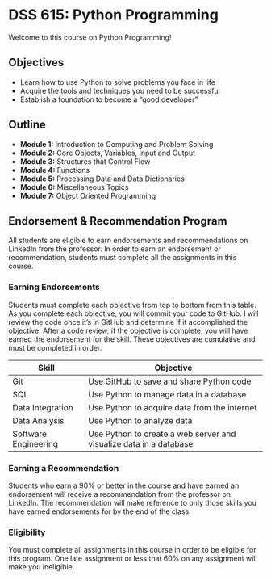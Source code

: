 # DSS 615: Python Programming
Welcome to this course on Python Programming!

## Objectives
* Learn how to use Python to solve problems you face in life
* Acquire the tools and techniques you need to be successful
* Establish a foundation to become a “good developer”

## Outline
* **Module 1:** Introduction to Computing and Problem Solving
* **Module 2:** Core Objects, Variables, Input and Output
* **Module 3:** Structures that Control Flow
* **Module 4:** Functions
* **Module 5:** Processing Data and Data Dictionaries
* **Module 6:** Miscellaneous Topics
* **Module 7:** Object Oriented Programming

## Endorsement & Recommendation Program
All students are eligible to earn endorsements and recommendations on LinkedIn from the professor. In order to earn an endorsement or recommendation, students must complete all the assignments in this course.

### Earning Endorsements
Students must complete each objective from top to bottom from this table. As you complete each objective, you will commit your code to GitHub. I will review the code once it’s in GitHub and determine if it accomplished the objective. After a code review, if the objective is complete, you will have earned the endorsement for the skill. These objectives are cumulative and must be completed in order.

| Skill | Objective |
| --- | --- |
| Git | Use GitHub to save and share Python code |
| SQL | Use Python to manage data in a database |
| Data Integration | Use Python to acquire data from the internet |
| Data Analysis | Use Python to analyze data |
| Software Engineering | Use Python to create a web server and visualize data in a database |


### Earning a Recommendation
Students who earn a 90% or better in the course and have earned an endorsement will receive a recommendation from the professor on LinkedIn. The recommendation will make reference to only those skills you have earned endorsements for by the end of the class.

### Eligibility
You must complete all assignments in this course in order to be eligible for this program. One late assignment or less that 60% on any assignment will make you ineligible.
